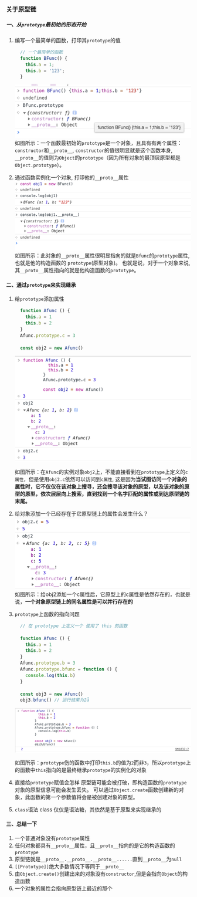 ### 关于原型链


##### 一、从`prototype`最初始的形态开始
  1. 编写一个最简单的函数，打印其`prototype`的值
      ```js
        // 一个最简单的函数
        function BFunc() {
          this.a = 1;
          this.b = '123';
        }
      ```
      ![BFunc'sPrototype](../img/WeChatf9c9a5d7e9d754436a94b37def95ba85.png)
      如图所示：一个函数最初始的`prototype`是一个对象，且具有有两个属性：`constructor`和`__proto__`, `constructor`的值很明显就是这个函数本身, `__proto__`的值则为`Object`的`prototype`（因为所有对象的最顶层原型都是`Object.prototype`）。


  2. 通过函数实例化一个对象, 打印他的`__proto__`属性
      ![BFunc'sOBj__proto__](../img/34491620564432_.pic.jpg)
      如图所示：此对象的`__proto__`属性很明显指向的就是`Bfunc`的`prototype`属性, 也就是他的构造函数的 `prototype`(原型对象)。
      也就是说，对于一个对象来说, 其`__proto__`属性指向的就是他构造函数的`prototype`。


#### 二、通过`prototype`来实现继承

  1. 给`prototype`添加属性
      ```js
        function Afunc () {
          this.a = 1
          this.b = 2
        }
        Afunc.prototype.c = 3
        
        const obj2 = new Afunc()
      ```
      ![AFunc'sOBj__proto__](../img/34511620566442_.pic.jpg)

      如图所示：在`Afunc`的实例对象`obj2`上，不能直接看到在`prototype`上定义的`c属性`，但是使用`obj2.c`依然可以访问到`c属性`, 这是因为**当试图访问一个对象的属性时，它不仅仅在该对象上搜寻，还会搜寻该对象的原型，以及该对象的原型的原型，依次层层向上搜索，直到找到一个名字匹配的属性或到达原型链的末尾。**
  2. 给对象添加一个已经存在于它原型链上的属性会发生什么？
      ![Afunc](../img/34521620567261_.pic.jpg)
      如图所示：给obj2添加一个c属性后，它原型上的c属性是依然存在的，也就是说，**一个对象原型链上的同名属性是可以并行存在的**

  3. `prototype`上函数的指向问题
      ```js
        // 在 prototype 上定义一个 使用了 this 的函数

        function Afunc () {
          this.a = 1
          this.b = 2
        }
        Afunc.prototype.b = 3
        Afunc.prototype.bfunc = function () {
          console.log(this.b)
        }
        
        const obj3 = new Afunc()
        obj3.bfunc() // 运行结果为2å

      ```
      ![Afunc](../img/34541620567774_.pic.jpg)

      如图所示：`prototype`伤的函数中打印`this.b`的值为`2`而非`3`，所以`prototype`上的函数中`this`指向的是最终继承`prototype`的实例化的对象
  4. 直接给`prototype`赋值会怎样
    原型链可能会被打破，即构造函数的`prototype`对象的原型信息可能会发生丢失。
    可以通过`Object.create`函数创建新的对象，此函数的第一个参数值将会是被创建对象的原型。
  5. `class`语法
      class 仅仅是语法糖，其依然是基于原型来实现继承的

#### 三、总结一下
  1. 一个普通对象没有`prototype`属性
  2. 任何对象都具有`__proto__`属性，且`__proto__`指向的是它的构造函数的`prototype`
  3. 原型链就是`__proto__.__proto__.__proto__......`直到`__proto__`为`null`
  4. `[[Prototype]]`绝大多数情况下等同于`__proto__`
  5. 由`Object.create()`创建出来的对象没有`constructor`,但是会指向`Object`的构造函数
  6. 一个对象的属性会指向原型链上最近的那个
